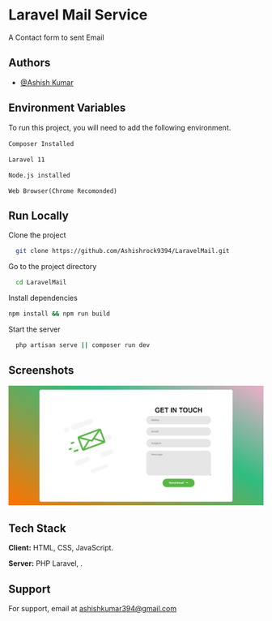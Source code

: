 
# Laravel Mail Service

A Contact form to sent Email


## Authors

- [@Ashish Kumar](https://www.github.com/AshishRock9394)


## Environment Variables

To run this project, you will need to add the following environment.

`Composer Installed`

`Laravel 11`

`Node.js installed`

`Web Browser(Chrome Recomonded)`

## Run Locally

Clone the project

```bash
  git clone https://github.com/Ashishrock9394/LaravelMail.git
```

Go to the project directory

```bash
  cd LaravelMail
```

Install dependencies

```bash
npm install && npm run build
```

Start the server

```bash
  php artisan serve || composer run dev
```


## Screenshots

![screenshot](https://github.com/Ashishrock9394/LaravelMail/blob/main/public/images/screenshots/1.jpg)



## Tech Stack

**Client:** HTML, CSS, JavaScript.

**Server:** PHP Laravel, 
.


## Support

For support, email at ashishkumar394@gmail.com
